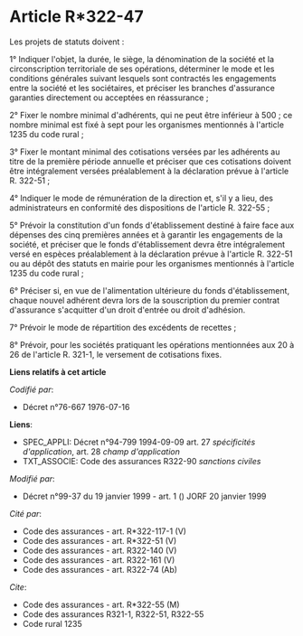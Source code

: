 # Article R*322-47

Les projets de statuts doivent :

1° Indiquer l'objet, la durée, le siège, la dénomination de la société et la circonscription territoriale de ses opérations,
déterminer le mode et les conditions générales suivant lesquels sont contractés les engagements entre la société et les
sociétaires, et préciser les branches d'assurance garanties directement ou acceptées en réassurance ;

2° Fixer le nombre minimal d'adhérents, qui ne peut être inférieur à 500 ; ce nombre minimal est fixé à sept pour les
organismes mentionnés à l'article 1235 du code rural ;

3° Fixer le montant minimal des cotisations versées par les adhérents au titre de la première période annuelle et préciser
que ces cotisations doivent être intégralement versées préalablement à la déclaration prévue à l'article R. 322-51 ;

4° Indiquer le mode de rémunération de la direction et, s'il y a lieu, des administrateurs en conformité des dispositions de
l'article R. 322-55 ;

5° Prévoir la constitution d'un fonds d'établissement destiné à faire face aux dépenses des cinq premières années et à
garantir les engagements de la société, et préciser que le fonds d'établissement devra être intégralement versé en espèces
préalablement à la déclaration prévue à l'article R. 322-51 ou au dépôt des statuts en mairie pour les organismes mentionnés
à l'article 1235 du code rural ;

6° Préciser si, en vue de l'alimentation ultérieure du fonds d'établissement, chaque nouvel adhérent devra lors de la
souscription du premier contrat d'assurance s'acquitter d'un droit d'entrée ou droit d'adhésion.

7° Prévoir le mode de répartition des excédents de recettes ;

8° Prévoir, pour les sociétés pratiquant les opérations mentionnées aux 20 à 26 de l'article R. 321-1, le versement de
cotisations fixes.

**Liens relatifs à cet article**

_Codifié par_:

  - Décret n°76-667 1976-07-16

**Liens**:

  - SPEC_APPLI: Décret n°94-799 1994-09-09 art. 27 *spécificités d'application*, art. 28 *champ d'application*
  - TXT_ASSOCIE: Code des assurances R322-90 *sanctions civiles*

_Modifié par_:

  - Décret n°99-37 du 19 janvier 1999 - art. 1 () JORF 20 janvier 1999

_Cité par_:

  - Code des assurances - art. R*322-117-1 (V)
  - Code des assurances - art. R*322-51 (V)
  - Code des assurances - art. R322-140 (V)
  - Code des assurances - art. R322-161 (V)
  - Code des assurances - art. R322-74 (Ab)

_Cite_:

  - Code des assurances - art. R*322-55 (M)
  - Code des assurances R321-1, R322-51, R322-55
  - Code rural 1235

